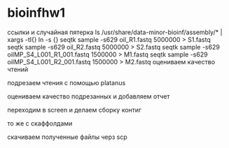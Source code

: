 # bioinfhw1
ссылки и случайная пятерка
ls /usr/share/data-minor-bioinf/assembly/* | xargs -tI{} ln -s {}
seqtk sample -s629 oil_R1.fastq 5000000 > S1.fastq
seqtk sample -s629 oil_R2.fastq 5000000 > S2.fastq
seqtk sample -s629 oilMP_S4_L001_R1_001.fastq 1500000 > M1.fastq
seqtk sample -s629 oilMP_S4_L001_R2_001.fastq 1500000 > M2.fastq
оцениваем качество чтений

подрезаем чтения с помощью platanus

оцениваем качество подрезанных и добавляем отчет

переходим в screen и делаем сборку контиг

то же с скаффолдами

скачиваем полученные файлы черз scp



